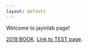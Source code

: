 ```yaml
---
layout: default
---
```


Welcome to jayinlab page!

[2018 BOOK](./posts/2018_BOOK.html).
[Link to TEST page](./posts/test.html).
